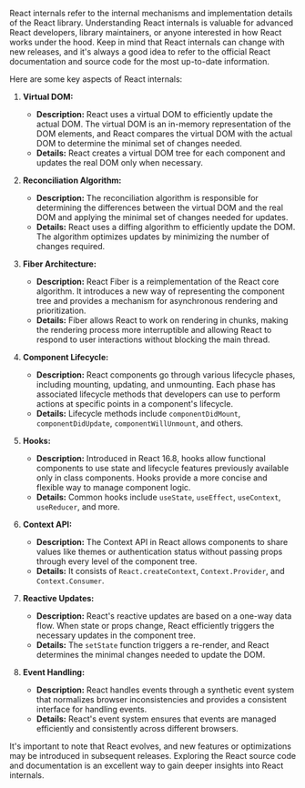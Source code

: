 React internals refer to the internal mechanisms and implementation details of the React library. Understanding React internals is valuable for advanced React developers, library maintainers, or anyone interested in how React works under the hood. Keep in mind that React internals can change with new releases, and it's always a good idea to refer to the official React documentation and source code for the most up-to-date information.

Here are some key aspects of React internals:

1. **Virtual DOM:**
   - **Description:** React uses a virtual DOM to efficiently update the actual DOM. The virtual DOM is an in-memory representation of the DOM elements, and React compares the virtual DOM with the actual DOM to determine the minimal set of changes needed.
   - **Details:** React creates a virtual DOM tree for each component and updates the real DOM only when necessary.

2. **Reconciliation Algorithm:**
   - **Description:** The reconciliation algorithm is responsible for determining the differences between the virtual DOM and the real DOM and applying the minimal set of changes needed for updates.
   - **Details:** React uses a diffing algorithm to efficiently update the DOM. The algorithm optimizes updates by minimizing the number of changes required.

3. **Fiber Architecture:**
   - **Description:** React Fiber is a reimplementation of the React core algorithm. It introduces a new way of representing the component tree and provides a mechanism for asynchronous rendering and prioritization.
   - **Details:** Fiber allows React to work on rendering in chunks, making the rendering process more interruptible and allowing React to respond to user interactions without blocking the main thread.

4. **Component Lifecycle:**
   - **Description:** React components go through various lifecycle phases, including mounting, updating, and unmounting. Each phase has associated lifecycle methods that developers can use to perform actions at specific points in a component's lifecycle.
   - **Details:** Lifecycle methods include `componentDidMount`, `componentDidUpdate`, `componentWillUnmount`, and others.

5. **Hooks:**
   - **Description:** Introduced in React 16.8, hooks allow functional components to use state and lifecycle features previously available only in class components. Hooks provide a more concise and flexible way to manage component logic.
   - **Details:** Common hooks include `useState`, `useEffect`, `useContext`, `useReducer`, and more.

6. **Context API:**
   - **Description:** The Context API in React allows components to share values like themes or authentication status without passing props through every level of the component tree.
   - **Details:** It consists of `React.createContext`, `Context.Provider`, and `Context.Consumer`.

7. **Reactive Updates:**
   - **Description:** React's reactive updates are based on a one-way data flow. When state or props change, React efficiently triggers the necessary updates in the component tree.
   - **Details:** The `setState` function triggers a re-render, and React determines the minimal changes needed to update the DOM.

8. **Event Handling:**
   - **Description:** React handles events through a synthetic event system that normalizes browser inconsistencies and provides a consistent interface for handling events.
   - **Details:** React's event system ensures that events are managed efficiently and consistently across different browsers.

It's important to note that React evolves, and new features or optimizations may be introduced in subsequent releases. Exploring the React source code and documentation is an excellent way to gain deeper insights into React internals.
